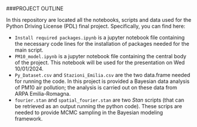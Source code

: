 ###PROJECT OUTLINE

In this repository are located all the notebooks, scripts and data used for the Python Driving License (PDL) final project. Specifically, you can find here:
* `Install required packages.ipynb` is a jupyter notebook file containing the necessary code lines for the installation of packages needed for the main script.
* `PM10_model.ipynb` is a jupyter notebook file containing the central body of the project. This notebook will be used for the presentation on Wed 10/01/2024.
* `Py_Dataset.csv` and `Stazioni_Emilia.csv` are the two data.frame needed for running the code. In this project is provided a Bayesian data analysis of PM10 air pollution; the analysis is carried out on these data from ARPA Emilia-Romagna.
* `fourier.stan` and `spatial_fourier.stan` are two _Stan_ scripts (that can be retrieved as an output running the python code). These scrips are needed to provide MCMC sampling in the Bayesian modeling framework.

